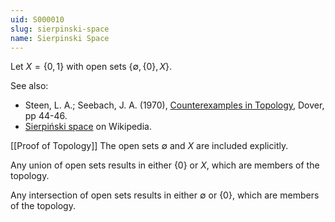 ```yaml
---
uid: S000010
slug: sierpinski-space
name: Sierpinski Space
---
```

Let $X = \{0,1\}$ with open sets $\{\emptyset, \{0\}, X \}$.

See also:

* Steen, L. A.; Seebach, J. A. (1970), [Counterexamples in Topology](http://books.google.com/books/about/Counterexamples_in_Topology.html?id=DkEuGkOtSrUC), Dover, pp 44-46.
* [Sierpiński space](http://en.wikipedia.org/wiki/Sierpinski_space) on Wikipedia.

[[Proof of Topology]]
The open sets $\emptyset$ and $X$ are included explicitly.

Any union of open sets results in either $\{0\}$ or $X$, which are members of the topology.

Any intersection of open sets results in either $\emptyset$ or $\{0\}$, which are members of the topology.

